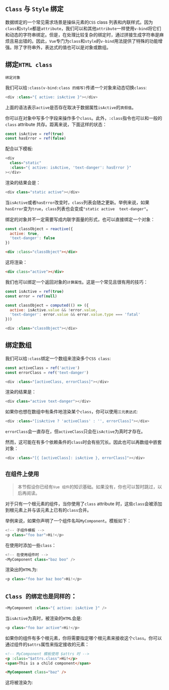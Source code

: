 
## `Class` 与 `Style` 绑定

数据绑定的一个常见需求场景是操纵元素的`CSS` class 列表和内联样式。因为`class`和`style`都是`attribute`，我们可以和其他`attribute`一样使用`v-bind`将它们和动态的字符串绑定。但是，在处理比较复杂的绑定时，通过拼接生成字符串是麻烦且易出错的。因此，`Vue`专门为`class`和`style`的`v-bind`用法提供了特殊的功能增强。除了字符串外，表达式的值也可以是对象或数组。

## 绑定`HTML class`

`绑定对象`

我们可以给`:class(v-bind:class 的缩写)`传递一个对象来动态切换`class`:

```js
<div :class="{ active: isActive }"></div>
```

上面的语法表示`active`是否存在取决于数据属性`isActive`的`真假值`。

你可以在对象中写多个字段来操作多个`class`。此外，`:class`指令也可以和一般的`class` attribute 共存。距离来说，下面这样的状态：

```js
const isActive = ref(true)
const hasError = ref(false)
```
配合以下模板:

```js
<div
  class="static"
  :class="{ active: isActive, 'text-danger': hasError }"
></div>
```
渲染的结果会是：

```js
<div class="static active"></div>
```
当`isActive`或者`hasError`改变时，`class`列表会随之更新。举例来说，如果`hasError`变为`true`，`class`列表也会变成`"static active  text-danger"`。

绑定的对象并不一定需要写成内联字面量的形式，也可以直接绑定一个对象：

```js
const classObject = reactive({
  active: true,
  'text-danger': false
})
```

```html
<div :class="classObject"></div>
```

这将渲染：

```html
<div class="active"></div>
```
我们也可以绑定一个返回对象的`计算属性`。这是一个常见且很有用的技巧：

```js
const isActive = ref(true)
const error = ref(null)

const classObject = computed(() => ({
  active: isActive.value && !error.value,
  'text-danger': error.value && error.value.type === 'fatal'
}))

<div :class="classObject"></div>
```

## 绑定数组

我们可以给`:class`绑定一个数组来渲染多个`CSS class`:

```js
const activeClass = ref('active')
const errorClass = ref('text-danger')
```
```js
<div :class="[activeClass, errorClass]"></div>
```
渲染的结果是：

```js
<div class="active text-danger"></div>
```
如果你也想在数组中有条件地渲染某个`class`，你可以使用`三元表达式`:

```js
<div :class="[isActive ? 'activeClass' : '', errorClass]"></div>
```
`errorClass`会一直存在，但`activeClass`只会在`isActive`为真时才存在。

然而，这可能在有多个依赖条件的`class`时会有些冗长。因此也可以再数组中嵌套对象：

```js
<div :class="[{ [activeClass]: isActive }, errorClass]"></div>
```

## `在组件上使用`

> 本节假设你已经有`Vue 组件`的知识基础。如果没有，你也可以暂时跳过，以后再阅读。

对于只有一个根元素的组件，当你使用了`class` attribute 时，这些`class`会被添加到根元素上并与该元素上已有的`class`合并。

举例来说，如果你声明了一个组件名叫`MyComponent`。模板如下：

```js
<!-- 子组件模板 -->
<p class="foo bar">Hi!</p>
```

在使用时添加一些`class`：

```js
<!-- 在使用组件时 -->
<MyComponent class="baz boo" />
```

渲染出的`HTML`为:

```js
<p class="foo bar baz boo">Hi!</p>
```

## `Class 的绑定也是同样的`：

```js
<MyComponent :class="{ active: isActive }" />
```

当`isActive`为真时，被渲染的`HTML`会是:

```js
<p class="foo bar active">Hi!</p>
```
如果你的组件有多个根元素，你将需要指定哪个根元素来接收这个`class`。你可以通过组件的`$attrs`属性来指定接收的元素：

```html
<!-- MyComponent 模板使用 $attrs 时 -->
<p :class="$attrs.class">Hi!</p>
<span>This is a child component</span>
```
```html
<MyComponent class="baz" />
```

这将被渲染为:

```html

```



